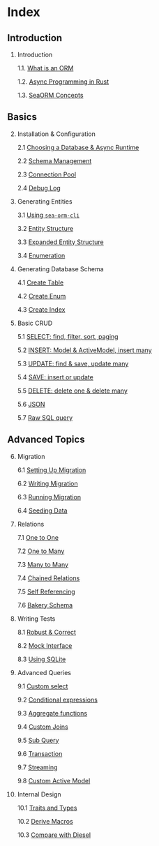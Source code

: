 # Index

## Introduction

1. Introduction

    1.1. [What is an ORM](01-introduction/01-orm.md)

    1.2. [Async Programming in Rust](01-introduction/02-async.md)

    1.3. [SeaORM Concepts](01-introduction/03-sea-orm.md)

## Basics

2. Installation & Configuration

    2.1 [Choosing a Database & Async Runtime](02-install-and-config/01-database-and-async-runtime.md)

    2.2 [Schema Management](02-install-and-config/02-schema.md)

    2.3 [Connection Pool](02-install-and-config/03-connection.md)

    2.4 [Debug Log](02-install-and-config/04-debug-log.md)

3. Generating Entities

    3.1 [Using `sea-orm-cli`](03-generate-entity/01-sea-orm-cli.md)

    3.2 [Entity Structure](03-generate-entity/02-entity-structure.md)

    3.3 [Expanded Entity Structure](03-generate-entity/03-expanded-entity-structure.md)

    3.4 [Enumeration](03-generate-entity/04-enumeration.md)

4. Generating Database Schema

    4.1 [Create Table](04-generate-database-schema/01-create-table.md)

    4.2 [Create Enum](04-generate-database-schema/02-create-enum.md)

    4.3 [Create Index](04-generate-database-schema/03-create-index.md)

5. Basic CRUD

    5.1 [SELECT: find, filter, sort, paging](05-basic-crud/01-select.md)

    5.2 [INSERT: Model & ActiveModel, insert many](05-basic-crud/02-insert.md)

    5.3 [UPDATE: find & save, update many](05-basic-crud/03-update.md)

    5.4 [SAVE: insert or update](05-basic-crud/04-save.md)

    5.5 [DELETE: delete one & delete many](05-basic-crud/05-delete.md)

    5.6 [JSON](05-basic-crud/06-json.md)

    5.7 [Raw SQL query](05-basic-crud/07-raw-sql.md)

## Advanced Topics

6. Migration

    6.1 [Setting Up Migration](06-migration/01-setting-up-migration.md)

    6.2 [Writing Migration](06-migration/02-writing-migration.md)

    6.3 [Running Migration](06-migration/03-running-migration.md)

    6.4 [Seeding Data](06-migration/04-seeding-data.md)

7. Relations

    7.1 [One to One](07-relation/01-one-to-one.md)

    7.2 [One to Many](07-relation/02-one-to-many.md)

    7.3 [Many to Many](07-relation/03-many-to-many.md)

    7.4 [Chained Relations](07-relation/04-chained-relations.md)

    7.5 [Self Referencing](07-relation/05-self-referencing.md)

    7.6 [Bakery Schema](07-relation/06-bakery-schema.md)

8. Writing Tests

    8.1 [Robust & Correct](08-write-test/01-testing.md)

    8.2 [Mock Interface](08-write-test/02-mock.md)

    8.3 [Using SQLite](08-write-test/03-sqlite.md)

9. Advanced Queries

    9.1 [Custom select](09-advanced-query/01-custom-select.md)

    9.2 [Conditional expressions](09-advanced-query/02-conditional-expression.md)

    9.3 [Aggregate functions](09-advanced-query/03-aggregate-function.md)

    9.4 [Custom Joins](09-advanced-query/04-custom-joins.md)

    9.5 [Sub Query](09-advanced-query/05-subquery.md)

    9.6 [Transaction](09-advanced-query/06-transaction.md)

    9.7 [Streaming](09-advanced-query/07-streaming.md)

    9.8 [Custom Active Model](09-advanced-query/08-custom-active-model.md)

10. Internal Design

    10.1 [Traits and Types](10-internal-design/01-trait-and-type.md)

    10.2 [Derive Macros](10-internal-design/02-derive-macro.md)

    10.3 [Compare with Diesel](10-internal-design/03-diesel.md)